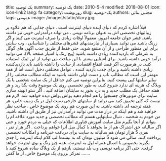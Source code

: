 title: یک توصیه
summary: یک توصیه
date: 2010-5-4
modified: 2018-08-01
icon:  icon-link2
lang: fa
category: روزنوشت
slug: یک-توصیه
authors: مجتبی بنائی
tags: عمومی
image: /images/static/diary.jpg

قبلاً اشاره کردم که دنیای آینده دنیای اینترنت است . دنیای جذابی که هم علاوه بر زیبائیهای تخصصی اش به عنوان برنامه نویس ، می تواند درآمدزایی خوبی نیز داشته باشد. قشر جوان جامعه امروز، معمولاً اوقات زیادی را صرف اینترنت می کنند و اگر زرنگ باشید می توانید بسیاری از نیازمندیهای قشرهای مختلف را شناسایی ، وب سایتی برای این منظور طراحی و از آن منتفع شوید.  حتی فقط از طریق جذب آگهی های گوگل به شرطی که بازدیدکننده زیادی داشته باشید (پیج رنک یا امتیاز صفحه بالا)، می توانید درآمد خوبی داشته باشید. برای آشنایی بیشتر با این مباحث می توانید از این لینک استفاده کنید.  در هرصورت اگر قصد انتفاع اقتصادی از سایت را داشته باشید باید بازدیدکننده زیادی داشته باشید و برای جذب بازدید کننده ، عوامل مختلفی دخیل است اما از همه مهمتر این است که مطالب ناب و دست اولی داشته باشید نه اینکه مطالب مختلف را از سایر سایتها کپی پیست کنید.  بنابراین توصیه می کنم حداقل از یک سایت شخصی یا یک وبلاگ که هزینه ای ندارد شروع کنید، به طور تخصصی روی یک موضوع وقت بگذارید و هر هفته حداقل یک مطلب جدید و به درد بخور به سایتتان اضافه کنید . اگر سئو (بهینه سازی سایت برای موتورهای جستجو) را هم انجام دهید یواش یواش دیده خواهید شد. لازم هم نیست که کلی تحقیق کنید می توانید از سایتهای خارجی دست اول در یک زمینه خاص، هر هفته ترجمه ای داشته باشید.  به این صورت هم روی یک موضوع خاص ، صاحب نظر خواهید شد و هم اینکه در دراز مدت می توانید درآمدزایی نیز از طریق آن داشته باشید.  من خودم به شخصه ، دنبال سایتهایی هستم که مطالب تخصصی و جدید مورد علاقه ام را بتوانم از آنجا بگیرم مثل سایت آموزش فناوری اطلاعات که خیلی به دردم خورد و حتی اگر سالیانه حق اشتراک هم از ما بخواهد با کمال میل آنرا خواهم پرداخت . اگر هزار نفر ، نفری 5 هزار تومان هم سالیانه به سایت برای دریافت خبرنامه و امکانات تخصصی پرداخت کنند، سالی می شود 5 میلیون تومان که بد نیست!  لپ کلام اینکه اینترنت را جدی بگیرید بخصوص با اتصال همراه اول به اینترنت، همه چیز رنگ و بوی اینترنت خواهد گرفت.  حتی اگر برنامه نویسی وب بلد نیستید، بازهم از یک وبلاگ ساده شروع کنید با تمرکز برروی یک موضوع خاص.  از ما گفتن .......